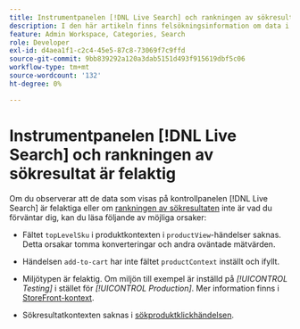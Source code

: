 ```yaml
---
title: Instrumentpanelen [!DNL Live Search] och rankningen av sökresultat är felaktig
description: I den här artikeln finns felsökningsinformation om data i  [!DNL Live Search] kontrollpanelen är felaktiga eller om rangordningen av sökresultaten inte är vad du förväntar dig.
feature: Admin Workspace, Categories, Search
role: Developer
exl-id: d4aea1f1-c2c4-45e5-87c8-73069f7c9ffd
source-git-commit: 9bb839292a120a3dab5151d493f915619dbf5c06
workflow-type: tm+mt
source-wordcount: '132'
ht-degree: 0%

---
```


# Instrumentpanelen [!DNL Live Search] och rankningen av sökresultat är felaktig

Om du observerar att de data som visas på kontrollpanelen [!DNL Live Search] är felaktiga eller om [rankningen av sökresultaten](https://experienceleague.adobe.com/sv/docs/commerce-merchant-services/live-search/live-search-admin/category-merch#ranking-strategies) inte är vad du förväntar dig, kan du läsa följande av möjliga orsaker:

* Fältet `topLevelSku` i produktkontexten i `productView`-händelser saknas. Detta orsakar tomma konverteringar och andra oväntade mätvärden.

* Händelsen `add-to-cart` har inte fältet `productContext` inställt och ifyllt.

* Miljötypen är felaktig. Om miljön till exempel är inställd på *[!UICONTROL Testing]* i stället för *[!UICONTROL Production]*. Mer information finns i [StoreFront-kontext](https://github.com/adobe/commerce-events/blob/main/examples/events/example-contexts/mock-storefront-context.md).

* Sökresultatkontexten saknas i [sökproduktklickhändelsen &#x200B;](https://github.com/adobe/commerce-events/blob/main/examples/events/search-product-click.md).
